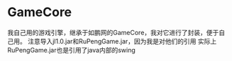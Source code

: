 # GameCore
我自己用的游戏引擎，继承于如鹏网的GameCore，我对它进行了封装，便于自己用。
注意导入jl1.0.jar和RuPengGame.jar，因为我是对他们的引用
实际上RuPengGame.jar也是引用了java内部的swing
